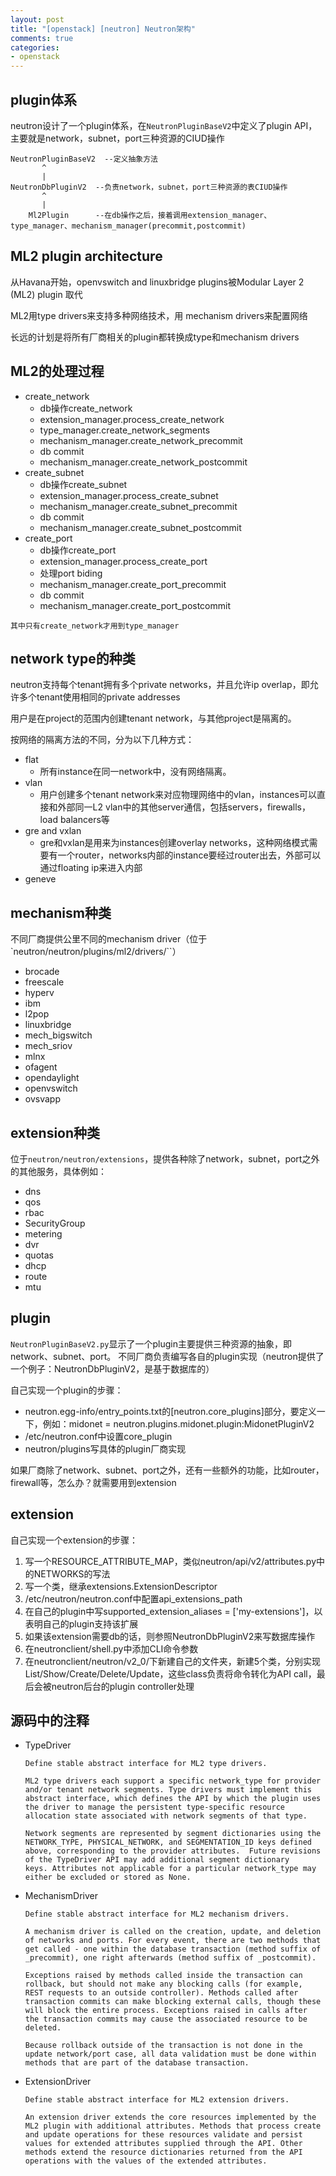 ```yaml
---
layout: post
title: "[openstack] [neutron] Neutron架构"
comments: true
categories:
- openstack
---
```


plugin体系
---------

neutron设计了一个plugin体系，在`NeutronPluginBaseV2`中定义了plugin API，
主要就是network，subnet，port三种资源的CIUD操作

```
NeutronPluginBaseV2  --定义抽象方法
       ^
       |
NeutronDbPluginV2  --负责network，subnet，port三种资源的表CIUD操作
       ^
       |
    Ml2Plugin      --在db操作之后，接着调用extension_manager、type_manager、mechanism_manager(precommit,postcommit)
```

ML2 plugin architecture
------------------------
从Havana开始，openvswitch and linuxbridge plugins被Modular Layer 2 (ML2) plugin 取代

ML2用type drivers来支持多种网络技术，用 mechanism drivers来配置网络

长远的计划是将所有厂商相关的plugin都转换成type和mechanism drivers

ML2的处理过程
-----------

- create_network
  - db操作create_network
  - extension_manager.process_create_network
  - type_manager.create_network_segments
  - mechanism_manager.create_network_precommit
  - db commit
  - mechanism_manager.create_network_postcommit
- create_subnet
  - db操作create_subnet
  - extension_manager.process_create_subnet
  - mechanism_manager.create_subnet_precommit
  - db commit
  - mechanism_manager.create_subnet_postcommit
- create_port
  - db操作create_port
  - extension_manager.process_create_port
  - 处理port biding
  - mechanism_manager.create_port_precommit
  - db commit
  - mechanism_manager.create_port_postcommit

`其中只有create_network才用到type_manager`

network type的种类
-----------------

neutron支持每个tenant拥有多个private networks，并且允许ip overlap，即允许多个tenant使用相同的private addresses

用户是在project的范围内创建tenant network，与其他project是隔离的。

按网络的隔离方法的不同，分为以下几种方式：

- flat
  - 所有instance在同一network中，没有网络隔离。
- vlan
  - 用户创建多个tenant network来对应物理网络中的vlan，instances可以直接和外部同一L2 vlan中的其他server通信，包括servers，firewalls，load balancers等
- gre and vxlan
  - gre和vxlan是用来为instances创建overlay networks，这种网络模式需要有一个router，networks内部的instance要经过router出去，外部可以通过floating ip来进入内部
- geneve

mechanism种类
-------------

不同厂商提供公里不同的mechanism driver（位于`neutron/neutron/plugins/ml2/drivers/``）

- brocade
- freescale
- hyperv
- ibm
- l2pop
- linuxbridge
- mech_bigswitch
- mech_sriov
- mlnx
- ofagent
- opendaylight
- openvswitch
- ovsvapp

extension种类
------------

位于`neutron/neutron/extensions`，提供各种除了network，subnet，port之外的其他服务，具体例如：

- dns
- qos
- rbac
- SecurityGroup
- metering
- dvr
- quotas
- dhcp
- route
- mtu

plugin
--------

`NeutronPluginBaseV2.py`显示了一个plugin主要提供三种资源的抽象，即network、subnet、port。
不同厂商负责编写各自的plugin实现（neutron提供了一个例子：NeutronDbPluginV2，是基于数据库的）

自己实现一个plugin的步骤：

- neutron.egg-info/entry_points.txt的[neutron.core_plugins]部分，要定义一下，例如：midonet = neutron.plugins.midonet.plugin:MidonetPluginV2
- /etc/neutron.conf中设置core_plugin
- neutron/plugins写具体的plugin厂商实现

如果厂商除了network、subnet、port之外，还有一些额外的功能，比如router，firewall等，怎么办？就需要用到extension


extension
-----------

自己实现一个extension的步骤：

1. 写一个RESOURCE_ATTRIBUTE_MAP，类似neutron/api/v2/attributes.py中的NETWORKS的写法
1. 写一个类，继承extensions.ExtensionDescriptor
1. /etc/neutron/neutron.conf中配置api_extensions_path
1. 在自己的plugin中写supported_extension_aliases = ['my-extensions']，以表明自己的plugin支持该扩展
1. 如果该extension需要db的话，则参照NeutronDbPluginV2来写数据库操作
1. 在neutronclient/shell.py中添加CLI命令参数
1. 在neutronclient/neutron/v2_0/下新建自己的文件夹，新建5个类，分别实现List/Show/Create/Delete/Update，这些class负责将命令转化为API call，最后会被neutron后台的plugin controller处理


源码中的注释
-----------

- TypeDriver

  ```
  Define stable abstract interface for ML2 type drivers.

  ML2 type drivers each support a specific network_type for provider
  and/or tenant network segments. Type drivers must implement this
  abstract interface, which defines the API by which the plugin uses
  the driver to manage the persistent type-specific resource
  allocation state associated with network segments of that type.

  Network segments are represented by segment dictionaries using the
  NETWORK_TYPE, PHYSICAL_NETWORK, and SEGMENTATION_ID keys defined
  above, corresponding to the provider attributes.  Future revisions
  of the TypeDriver API may add additional segment dictionary
  keys. Attributes not applicable for a particular network_type may
  either be excluded or stored as None.
  ```

- MechanismDriver

  ```
  Define stable abstract interface for ML2 mechanism drivers.

  A mechanism driver is called on the creation, update, and deletion
  of networks and ports. For every event, there are two methods that
  get called - one within the database transaction (method suffix of
  _precommit), one right afterwards (method suffix of _postcommit).

  Exceptions raised by methods called inside the transaction can
  rollback, but should not make any blocking calls (for example,
  REST requests to an outside controller). Methods called after
  transaction commits can make blocking external calls, though these
  will block the entire process. Exceptions raised in calls after
  the transaction commits may cause the associated resource to be
  deleted.

  Because rollback outside of the transaction is not done in the
  update network/port case, all data validation must be done within
  methods that are part of the database transaction.
  ```

- ExtensionDriver

  ```
  Define stable abstract interface for ML2 extension drivers.

  An extension driver extends the core resources implemented by the
  ML2 plugin with additional attributes. Methods that process create
  and update operations for these resources validate and persist
  values for extended attributes supplied through the API. Other
  methods extend the resource dictionaries returned from the API
  operations with the values of the extended attributes.
  ```
